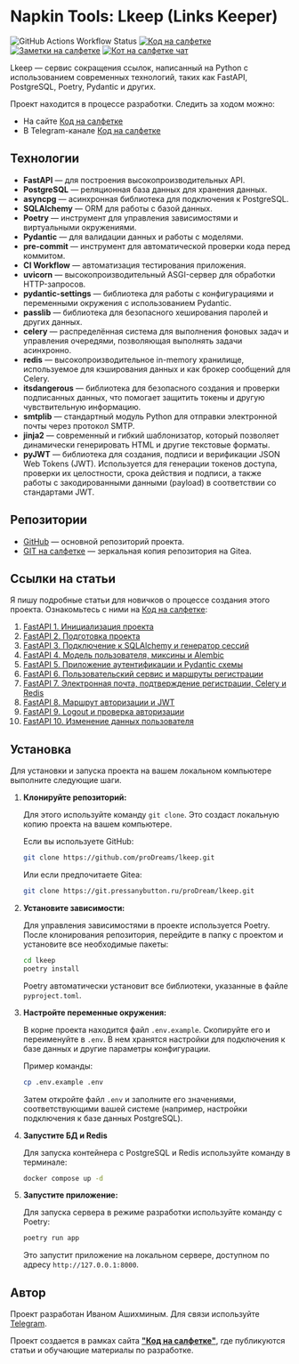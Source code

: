 # Napkin Tools: Lkeep (Links Keeper)

![GitHub Actions Workflow Status](https://img.shields.io/github/actions/workflow/status/proDreams/lkeep/lint.yaml)
[![Код на салфетке](https://img.shields.io/badge/Telegram-Код_на_салфетке-blue)](https://t.me/press_any_button)
[![Заметки на салфетке](https://img.shields.io/badge/Telegram-Заметки_на_салфетке-blue)](https://t.me/writeanynotes)
[![Кот на салфетке чат](https://img.shields.io/badge/Telegram-Кот_на_салфетке_чат-blue)](https://t.me/+Li2vbxfWo0Q4ZDk6)

Lkeep — сервис сокращения ссылок, написанный на Python с использованием современных технологий, таких как FastAPI,
PostgreSQL, Poetry, Pydantic и других.

Проект находится в процессе разработки. Следить за ходом можно:

- На сайте [Код на салфетке](https://pressanybutton.ru/category/servis-na-fastapi/)
- В Telegram-канале [Код на салфетке](https://t.me/press_any_button)

## Технологии

- **FastAPI** — для построения высокопроизводительных API.
- **PostgreSQL** — реляционная база данных для хранения данных.
- **asyncpg** — асинхронная библиотека для подключения к PostgreSQL.
- **SQLAlchemy** — ORM для работы с базой данных.
- **Poetry** — инструмент для управления зависимостями и виртуальными окружениями.
- **Pydantic** — для валидации данных и работы с моделями.
- **pre-commit** — инструмент для автоматической проверки кода перед коммитом.
- **CI Workflow** — автоматизация тестирования приложения.
- **uvicorn** — высокопроизводительный ASGI-сервер для обработки HTTP-запросов.
- **pydantic-settings** — библиотека для работы с конфигурациями и переменными окружения с использованием Pydantic.
- **passlib** — библиотека для безопасного хеширования паролей и других данных.
- **celery** — распределённая система для выполнения фоновых задач и управления очередями, позволяющая выполнять задачи
  асинхронно.
- **redis** — высокопроизводительное in-memory хранилище, используемое для кэширования данных и как брокер сообщений для
  Celery.
- **itsdangerous** — библиотека для безопасного создания и проверки подписанных данных, что помогает защитить токены и
  другую чувствительную информацию.
- **smtplib** — стандартный модуль Python для отправки электронной почты через протокол SMTP.
- **jinja2** — современный и гибкий шаблонизатор, который позволяет динамически генерировать HTML и другие текстовые
  форматы.
- **pyJWT** — библиотека для создания, подписи и верификации JSON Web Tokens (JWT). Используется для генерации токенов
  доступа, проверки их
  целостности, срока действия и подписи, а также работы с закодированными данными (payload) в соответствии со
  стандартами JWT.

## Репозитории

- [GitHub](https://github.com/proDreams/lkeep) — основной репозиторий проекта.
- [GIT на салфетке](https://git.pressanybutton.ru/proDream/lkeep) — зеркальная копия репозитория на Gitea.

## Ссылки на статьи

Я пишу подробные статьи для новичков о процессе создания этого проекта. Ознакомьтесь с ними
на [Код на салфетке](https://pressanybutton.ru/category/servis-na-fastapi/):

1. [FastAPI 1. Инициализация проекта](https://pressanybutton.ru/post/servis-na-fastapi/fastapi-1-inicializaciya-proekta/)
2. [FastAPI 2. Подготовка проекта](https://pressanybutton.ru/post/servis-na-fastapi/fastapi-2-podgotovka-proekta/)
3. [FastAPI 3. Подключение к SQLAlchemy и генератор сессий](https://pressanybutton.ru/post/servis-na-fastapi/fastapi-3-podklyuchenie-k-sqlalchemy-i-generator-s/)
4. [FastAPI 4. Модель пользователя, миксины и Alembic](https://pressanybutton.ru/post/servis-na-fastapi/fastapi-4-model-polzovatelya-i-alembic/)
5. [FastAPI 5. Приложение аутентификации и Pydantic схемы](https://pressanybutton.ru/post/servis-na-fastapi/fastapi-5-prilozhenie-autentifikacii-i-pydantic-sh/)
6. [FastAPI 6. Пользовательский сервис и маршруты регистрации](https://pressanybutton.ru/post/servis-na-fastapi/fastapi-6-polzovatelskij-servis-i-marshruty-regist/)
7. [FastAPI 7. Электронная почта, подтверждение регистрации, Celery и Redis](https://pressanybutton.ru/post/servis-na-fastapi/fastapi-7-elektronnaya-pochta-podtverzhdenie-registracii-celery-i-redis/)
8. [FastAPI 8. Маршрут авторизации и JWT](https://pressanybutton.ru/post/servis-na-fastapi/fastapi-8-marshrut-avtorizacii-i-jwt/)
9. [FastAPI 9. Logout и проверка авторизации](https://pressanybutton.ru/post/servis-na-fastapi/fastapi-9-logout-i-proverka-avtorizacii/)
10. [FastAPI 10. Изменение данных пользователя]()

## Установка

Для установки и запуска проекта на вашем локальном компьютере выполните следующие шаги.

1. **Клонируйте репозиторий:**

   Для этого используйте команду `git clone`. Это создаст локальную копию проекта на вашем компьютере.

   Если вы используете GitHub:
   ```bash
   git clone https://github.com/proDreams/lkeep.git
   ```

   Или если предпочитаете Gitea:
   ```bash
   git clone https://git.pressanybutton.ru/proDream/lkeep.git
   ```

2. **Установите зависимости:**

   Для управления зависимостями в проекте используется Poetry. После клонирования репозитория, перейдите в папку с
   проектом и установите все необходимые пакеты:

   ```bash
   cd lkeep
   poetry install
   ```

   Poetry автоматически установит все библиотеки, указанные в файле `pyproject.toml`.

3. **Настройте переменные окружения:**

   В корне проекта находится файл `.env.example`. Скопируйте его и переименуйте в `.env`. В нем хранятся настройки для
   подключения к базе данных и другие параметры конфигурации.

   Пример команды:
   ```bash
   cp .env.example .env
   ```

   Затем откройте файл `.env` и заполните его значениями, соответствующими вашей системе (например, настройки
   подключения к базе данных PostgreSQL).

4. **Запустите БД и Redis**

    Для запуска контейнера с PostgreSQL и Redis используйте команду в терминале:
    ```bash
    docker compose up -d
    ```

5. **Запустите приложение:**

   Для запуска сервера в режиме разработки используйте команду с Poetry:
   ```bash
   poetry run app
   ```

   Это запустит приложение на локальном сервере, доступном по адресу `http://127.0.0.1:8000`.

## Автор

Проект разработан Иваном Ашихминым.
Для связи используйте [Telegram](https://t.me/proDreams).

Проект создается в рамках сайта **["Код на салфетке"](https://pressanybutton.ru/)**, где публикуются статьи и обучающие
материалы по разработке.
